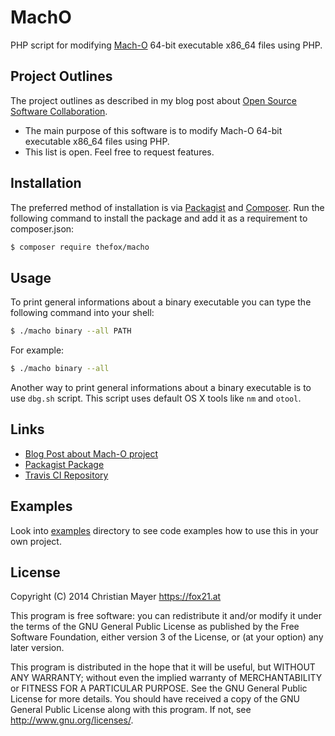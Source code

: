 # MachO

PHP script for modifying [Mach-O](https://en.wikipedia.org/wiki/Mach-O) 64-bit executable x86_64 files using PHP.

## Project Outlines

The project outlines as described in my blog post about [Open Source Software Collaboration](https://blog.fox21.at/2019/02/21/open-source-software-collaboration.html).

- The main purpose of this software is to modify Mach-O 64-bit executable x86_64 files using PHP.
- This list is open. Feel free to request features.

## Installation

The preferred method of installation is via [Packagist](https://packagist.org/packages/thefox/macho) and [Composer](https://getcomposer.org/). Run the following command to install the package and add it as a requirement to composer.json:

```bash
$ composer require thefox/macho
```

## Usage

To print general informations about a binary executable you can type the following command into your shell:

```bash
$ ./macho binary --all PATH
```

For example:

```bash
$ ./macho binary --all
```

Another way to print general informations about a binary executable is to use `dbg.sh` script. This script uses default OS X tools like `nm` and `otool`.

## Links

- [Blog Post about Mach-O project](http://blog.fox21.at/2015/02/14/mach-o.html)
- [Packagist Package](https://packagist.org/packages/thefox/macho)
- [Travis CI Repository](https://travis-ci.org/TheFox/macho)

## Examples

Look into [examples](examples) directory to see code examples how to use this in your own project.

## License

Copyright (C) 2014 Christian Mayer <https://fox21.at>

This program is free software: you can redistribute it and/or modify it under the terms of the GNU General Public License as published by the Free Software Foundation, either version 3 of the License, or (at your option) any later version.

This program is distributed in the hope that it will be useful, but WITHOUT ANY WARRANTY; without even the implied warranty of MERCHANTABILITY or FITNESS FOR A PARTICULAR PURPOSE. See the GNU General Public License for more details. You should have received a copy of the GNU General Public License along with this program. If not, see <http://www.gnu.org/licenses/>.

